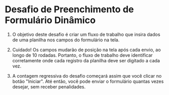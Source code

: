 # Desafio de Preenchimento de Formulário Dinâmico

1. O objetivo deste desafio é criar um fluxo de trabalho que insira dados de uma planilha nos campos do formulário na tela.

2. Cuidado! Os campos mudarão de posição na tela após cada envio, ao longo de 10 rodadas. Portanto, o fluxo de trabalho deve identificar corretamente onde cada registro da planilha deve ser digitado a cada vez.

3. A contagem regressiva do desafio começará assim que você clicar no botão "Iniciar". Até então, você pode enviar o formulário quantas vezes desejar, sem receber penalidades.

